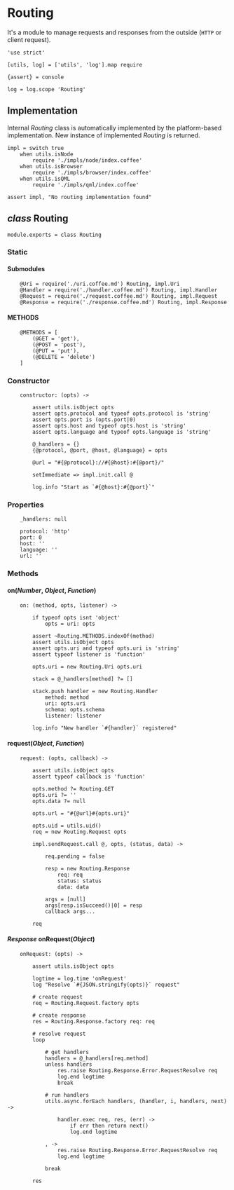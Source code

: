 Routing
=======

It's a module to manage requests and responses from the outside (`HTTP` or client request).

	'use strict'

	[utils, log] = ['utils', 'log'].map require

	{assert} = console

	log = log.scope 'Routing'

Implementation
--------------

Internal *Routing* class is automatically implemented by the platform-based implementation.
New instance of implemented *Routing* is returned.

	impl = switch true
		when utils.isNode
			require './impls/node/index.coffee'
		when utils.isBrowser
			require './impls/browser/index.coffee'
		when utils.isQML
			require './impls/qml/index.coffee'

	assert impl, "No routing implementation found"

*class* Routing
---------------

	module.exports = class Routing

### Static

#### Submodules

		@Uri = require('./uri.coffee.md') Routing, impl.Uri
		@Handler = require('./handler.coffee.md') Routing, impl.Handler
		@Request = require('./request.coffee.md') Routing, impl.Request
		@Response = require('./response.coffee.md') Routing, impl.Response

#### METHODS

		@METHODS = [
			(@GET = 'get'),
			(@POST = 'post'),
			(@PUT = 'put'),
			(@DELETE = 'delete')
		]

### Constructor

		constructor: (opts) ->

			assert utils.isObject opts
			assert opts.protocol and typeof opts.protocol is 'string'
			assert opts.port is (opts.port|0)
			assert opts.host and typeof opts.host is 'string'
			assert opts.language and typeof opts.language is 'string'

			@_handlers = {}
			{@protocol, @port, @host, @language} = opts

			@url = "#{@protocol}://#{@host}:#{@port}/"

			setImmediate => impl.init.call @

			log.info "Start as `#{@host}:#{@port}`"

### Properties

		_handlers: null

		protocol: 'http'
		port: 0
		host: ''
		language: ''
		url: ''

### Methods

#### on(*Number*, *Object*, *Function*)

		on: (method, opts, listener) ->

			if typeof opts isnt 'object'
				opts = uri: opts

			assert ~Routing.METHODS.indexOf(method)
			assert utils.isObject opts
			assert opts.uri and typeof opts.uri is 'string'
			assert typeof listener is 'function'

			opts.uri = new Routing.Uri opts.uri

			stack = @_handlers[method] ?= []

			stack.push handler = new Routing.Handler
				method: method
				uri: opts.uri
				schema: opts.schema
				listener: listener

			log.info "New handler `#{handler}` registered"

#### request(*Object*, *Function*)

		request: (opts, callback) ->

			assert utils.isObject opts
			assert typeof callback is 'function'

			opts.method ?= Routing.GET
			opts.uri ?= ''
			opts.data ?= null

			opts.url = "#{@url}#{opts.uri}"

			opts.uid = utils.uid()
			req = new Routing.Request opts

			impl.sendRequest.call @, opts, (status, data) ->

				req.pending = false

				resp = new Routing.Response
					req: req
					status: status
					data: data

				args = [null]
				args[resp.isSucceed()|0] = resp
				callback args...

			req

#### *Response* onRequest(*Object*)

		onRequest: (opts) ->

			assert utils.isObject opts

			logtime = log.time 'onRequest'
			log "Resolve `#{JSON.stringify(opts)}` request"

			# create request
			req = Routing.Request.factory opts

			# create response
			res = Routing.Response.factory req: req

			# resolve request
			loop

				# get handlers
				handlers = @_handlers[req.method]
				unless handlers
					res.raise Routing.Response.Error.RequestResolve req
					log.end logtime
					break

				# run handlers
				utils.async.forEach handlers, (handler, i, handlers, next) ->

					handler.exec req, res, (err) ->
						if err then return next()
						log.end logtime

				, ->
					res.raise Routing.Response.Error.RequestResolve req
					log.end logtime

				break

			res
